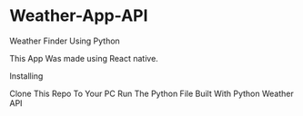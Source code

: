 # Weather-App-API

Weather Finder Using Python

This App Was made using React native.

Installing

Clone This Repo To Your PC
Run The Python File
Built With
Python
Weather API
